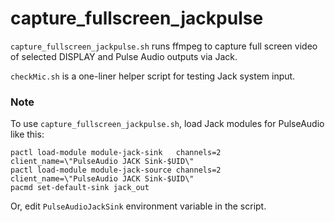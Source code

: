 # capture_fullscreen_jackpulse

`capture_fullscreen_jackpulse.sh` runs ffmpeg to capture full screen video of selected DISPLAY and Pulse Audio outputs via Jack.  

`checkMic.sh` is a one-liner helper script for testing Jack system input.

### Note

To use `capture_fullscreen_jackpulse.sh`, load Jack modules for PulseAudio like this:

```Shell
pactl load-module module-jack-sink   channels=2 client_name=\"PulseAudio JACK Sink-$UID\"
pactl load-module module-jack-source channels=2 client_name=\"PulseAudio JACK Sink-$UID\"
pacmd set-default-sink jack_out
```

Or, edit `PulseAudioJackSink` environment variable in the script.

